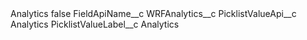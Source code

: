 <?xml version="1.0" encoding="UTF-8"?>
<CustomMetadata xmlns="http://soap.sforce.com/2006/04/metadata" xmlns:xsi="http://www.w3.org/2001/XMLSchema-instance" xmlns:xsd="http://www.w3.org/2001/XMLSchema">
    <label>Analytics</label>
    <protected>false</protected>
    <values>
        <field>FieldApiName__c</field>
        <value xsi:type="xsd:string">WRFAnalytics__c</value>
    </values>
    <values>
        <field>PicklistValueApi__c</field>
        <value xsi:type="xsd:string">Analytics</value>
    </values>
    <values>
        <field>PicklistValueLabel__c</field>
        <value xsi:type="xsd:string">Analytics</value>
    </values>
</CustomMetadata>
